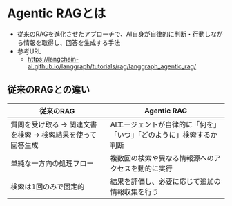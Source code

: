 # Agentic RAGとは
- 従来のRAGを進化させたアプローチで、AI自身が自律的に判断・行動しながら情報を取得し、回答を生成する手法
- 参考URL
  - https://langchain-ai.github.io/langgraph/tutorials/rag/langgraph_agentic_rag/

## 従来のRAGとの違い
| 従来のRAG | Agentic RAG |
| --- | --- |
| 質問を受け取る → 関連文書を検索 → 検索結果を使って回答生成 | AIエージェントが自律的に「何を」「いつ」「どのように」検索するか判断 |
| 単純な一方向の処理フロー | 複数回の検索や異なる情報源へのアクセスを動的に実行 |
| 検索は1回のみで固定的 | 結果を評価し、必要に応じて追加の情報収集を行う |